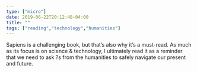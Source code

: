 ```yaml
---
type: ["micro"]
date: 2019-06-22T20:12:48-04:00
title: ""
tags: ["reading","technology","humanities"]
---
```

Sapiens is a challenging book, but that’s also why it’s a must-read. As much as its focus is on science & technology, I ultimately read it as a reminder that we need to ask ?s from the humanities to safely navigate our present and future.
